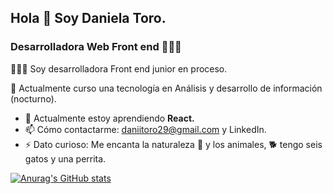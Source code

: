 ## Hola 👋 Soy Daniela Toro. 

### Desarrolladora Web Front end 👩🏻‍💻 

 
👩🏻‍💻 Soy desarrolladora Front end junior en proceso.  

🔭 Actualmente curso una tecnología en Análisis y desarrollo de información (nocturno). 


- 🌱 Actualmente estoy aprendiendo **React.** 
- 📫 Cómo contactarme: daniitoro29@gmail.com y LinkedIn. 
- ⚡ Dato curioso: Me encanta la naturaleza 🌿 y los animales, 🐕 tengo seis gatos y una perrita.  

[![Anurag's GitHub stats](https://github-readme-stats.vercel.app/api?username=daniitoro29)](https://github.com/anuraghazra/github-readme-stats) 
